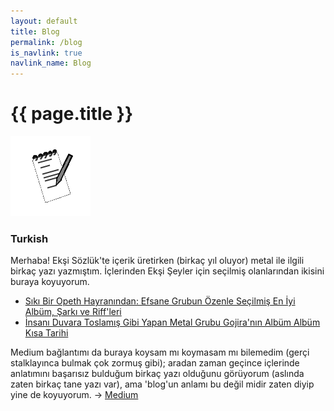 ```yaml
---
layout: default
title: Blog
permalink: /blog
is_navlink: true
navlink_name: Blog
---
```


# {{ page.title }}

<img src="/assets/images/iconbl.png" class="title_image">

### Turkish

Merhaba! Ekşi Sözlük'te içerik üretirken (birkaç yıl oluyor) metal ile ilgili birkaç yazı yazmıştım. İçlerinden Ekşi Şeyler için seçilmiş olanlarından ikisini buraya koyuyorum.

- [Sıkı Bir Opeth Hayranından: Efsane Grubun Özenle Seçilmiş En İyi Albüm, Şarkı ve Riff'leri](https://seyler.eksisozluk.com/siki-bir-opeth-hayranindan-efsane-grubun-ozenle-secilmis-en-iyi-album-sarki-ve-riffleri)
- [İnsanı Duvara Toslamış Gibi Yapan Metal Grubu Gojira'nın Albüm Albüm Kısa Tarihi ](https://seyler.eksisozluk.com/insani-duvara-toslamis-gibi-yapan-metal-grubu-gojiranin-album-album-kisa-tarihi)

Medium bağlantımı da buraya koysam mı koymasam mı bilemedim (gerçi stalklayınca bulmak çok zormuş gibi); aradan zaman geçince içlerinde anlatımını başarısız bulduğum birkaç yazı olduğunu görüyorum (aslında zaten birkaç tane yazı var), ama 'blog'un anlamı bu değil midir zaten diyip yine de koyuyorum. &rarr; [Medium](https://medium.com/@cademirci)

